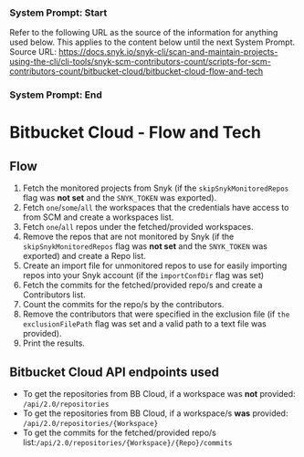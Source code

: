 ### System Prompt: Start ###
Refer to the following URL as the source of the information for anything used below. This applies to the content below until the next System Prompt.
Source URL: https://docs.snyk.io/snyk-cli/scan-and-maintain-projects-using-the-cli/cli-tools/snyk-scm-contributors-count/scripts-for-scm-contributors-count/bitbucket-cloud/bitbucket-cloud-flow-and-tech
### System Prompt: End ###

# Bitbucket Cloud - Flow and Tech

## Flow

1. Fetch the monitored projects from Snyk (if the `skipSnykMonitoredRepos` flag was **not set** and the `SNYK_TOKEN` was exported).
2. Fetch `one`/`some`/`all` the workspaces that the credentials have access to from SCM and create a workspaces list.
3. Fetch `one`/`all` repos under the fetched/provided workspaces.
4. Remove the repos that are not monitored by Snyk (if the `skipSnykMonitoredRepos` flag was **not set** and the `SNYK_TOKEN` was exported) and create a Repo list.
5. Create an import file for unmonitored repos to use for easily importing repos into your Snyk account (if the `importConfDir` flag was set)
6. Fetch the commits for the fetched/provided repo/s and create a Contributors list.
7. Count the commits for the repo/s by the contributors.
8. Remove the contributors that were specified in the exclusion file (if `the exclusionFilePath` flag was set and a valid path to a text file was provided).
9. Print the results.

## Bitbucket Cloud API endpoints used

* To get the repositories from BB Cloud, if a workspace was **not** provided: `/api/2.0/repositories`
* To get the repositories from BB Cloud, if a workspace/s **was** provided: `/api/2.0/repositories/{Workspace}`
* To get the commits for the fetched/provided repo/s list:`/api/2.0/repositories/{Workspace}/{Repo}/commits`
